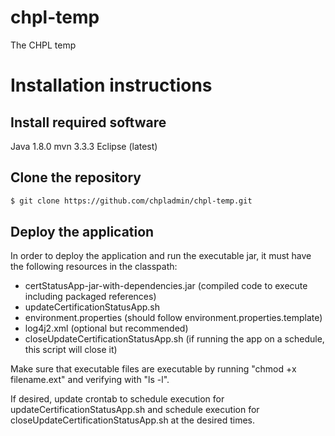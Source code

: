 # chpl-temp

The CHPL temp 

# Installation instructions

## Install required software

Java 1.8.0
mvn 3.3.3
Eclipse (latest)

## Clone the repository

```sh
$ git clone https://github.com/chpladmin/chpl-temp.git
```

## Deploy the application
In order to deploy the application and run the executable jar, it must have the following resources in the classpath:
- certStatusApp-jar-with-dependencies.jar (compiled code to execute including packaged references)
- updateCertificationStatusApp.sh
- environment.properties (should follow environment.properties.template)
- log4j2.xml (optional but recommended)
- closeUpdateCertificationStatusApp.sh (if running the app on a schedule, this script will close it)

Make sure that executable files are executable by running "chmod +x filename.ext" and verifying with "ls -l".

If desired, update crontab to schedule execution for updateCertificationStatusApp.sh and schedule execution for closeUpdateCertificationStatusApp.sh at the desired times.